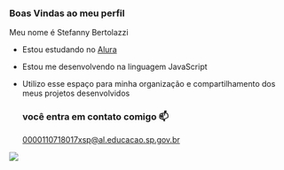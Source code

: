 ### Boas Vindas ao meu perfil

Meu nome é Stefanny Bertolazzi

- Estou estudando no [Alura](https://www.alura.com.br)
- Estou me desenvolvendo na linguagem JavaScript
- Utilizo esse espaço para minha organização e compartilhamento dos meus projetos desenvolvidos

  ### você entra em contato comigo 📫

  0000110718017xsp@al.educacao.sp.gov.br

![](https://media1.tenor.com/m/YdJypuMZxJgAAAAC/rapunzel-baby-princess.gif)
